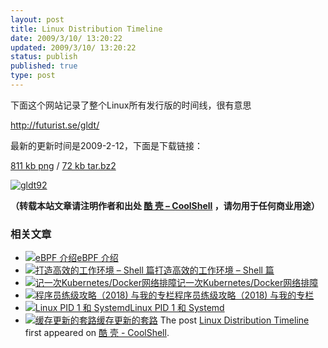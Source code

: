 ```yaml
---
layout: post
title: Linux Distribution Timeline
date: 2009/3/10/ 13:20:22
updated: 2009/3/10/ 13:20:22
status: publish
published: true
type: post
---
```


下面这个网站记录了整个Linux所有发行版的时间线，很有意思  

<http://futurist.se/gldt/>


最新的更新时间是2009-2-12，下面是下载链接：  

[811 kb png](http://futurist.se/gldt/gldt92.png) / [72 kb tar.bz2](http://futurist.se/gldt/gldt92.tar.bz2)


[![gldt92](https://coolshell.cn/wp-content/uploads/2009/03/gldt92-612x1024.png "gldt92")](https://coolshell.cn/wp-content/uploads/2009/03/gldt92.png)



**（转载本站文章请注明作者和出处 [酷 壳 – CoolShell](https://coolshell.cn/) ，请勿用于任何商业用途）**



### 相关文章

* [![eBPF 介绍](https://coolshell.cn/wp-content/uploads/2022/12/eBPF-150x150.jpeg)](https://coolshell.cn/articles/22320.html)[eBPF 介绍](https://coolshell.cn/articles/22320.html)
* [![打造高效的工作环境 – Shell 篇](https://coolshell.cn/wp-content/uploads/2019/03/linux.ninja_-150x150.png)](https://coolshell.cn/articles/19219.html)[打造高效的工作环境 – Shell 篇](https://coolshell.cn/articles/19219.html)
* [![记一次Kubernetes/Docker网络排障](https://coolshell.cn/wp-content/uploads/2018/12/docker-networking-1-150x150.png)](https://coolshell.cn/articles/18654.html)[记一次Kubernetes/Docker网络排障](https://coolshell.cn/articles/18654.html)
* [![程序员练级攻略（2018)  与我的专栏](https://coolshell.cn/wp-content/uploads/2018/05/300x262-150x150.jpg)](https://coolshell.cn/articles/18360.html)[程序员练级攻略（2018) 与我的专栏](https://coolshell.cn/articles/18360.html)
* [![Linux PID 1 和 Systemd](https://coolshell.cn/wp-content/uploads/2017/07/systemd-1-150x150.jpeg)](https://coolshell.cn/articles/17998.html)[Linux PID 1 和 Systemd](https://coolshell.cn/articles/17998.html)
* [![缓存更新的套路](https://coolshell.cn/wp-content/uploads/2016/07/cache-150x150.png)](https://coolshell.cn/articles/17416.html)[缓存更新的套路](https://coolshell.cn/articles/17416.html)
The post [Linux Distribution Timeline](https://coolshell.cn/articles/85.html) first appeared on [酷 壳 - CoolShell](https://coolshell.cn).